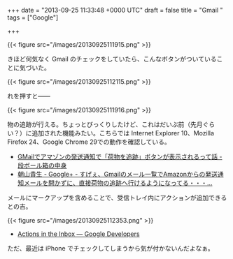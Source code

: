 
+++
date = "2013-09-25 11:33:48 +0000 UTC"
draft = false
title = "Gmail "
tags = ["Google"]

+++


{{< figure src="/images/20130925111915.png"  >}}

きほど何気なく Gmail のチェックをしていたら、こんなボタンがついていることに気づいた。

{{< figure src="/images/20130925112115.png"  >}}

れを押すと――

{{< figure src="/images/20130925111916.png"  >}}

物の追跡が行える。ちょっとびっくりしたけど、これはだいぶ前（先月ぐらい？）に追加された機能みたい。こちらでは Internet Explorer 10、Mozilla Firefox 24、Google Chrome 29での動作を確認している。

<ul>
<li><a href="http://d.hatena.ne.jp/manabu55/20130920/1379625005">GMailでアマゾンの発送通知で「荷物を追跡」ボタンが表示されるって話 - 段ボール箱の中身</a></li>
<li><a href="https://plus.google.com/+takaoasayama/posts/Bw2UuwUoDry">朝山貴生 - Google+ - すげぇ、Gmailのメール一覧でAmazonからの発送通知メールを開かずに、直接荷物の追跡へ行けるようになってる・・・…</a></li>
</ul>メールにマークアップを含めることで、受信トレイ内にアクションが追加できるとの吉。

{{< figure src="/images/20130925112353.png"  >}}

<ul>
<li><a href="https://developers.google.com/gmail/actions/">Actions in the Inbox — Google Developers</a></li>
</ul>ただ、最近は iPhone でチェックしてしまうから気が付かないんだよなぁ。



